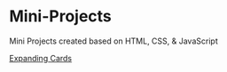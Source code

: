 # Mini-Projects
Mini Projects created based on HTML, CSS, &amp; JavaScript

<a href ="/Expanding Cards/index.html"> Expanding Cards </a>
